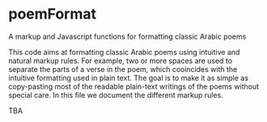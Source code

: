 # poemFormat
A markup and Javascript functions for formatting classic Arabic poems

This code aims at formatting classic Arabic poems using intuitive and natural markup rules. For example, two or more spaces are used to separate the parts of a verse in the poem, which cooincides with the intuitive formatting used in plain text. The goal is to make it as simple as copy-pasting most of the readable plain-text writings of the poems without special care.
In this file we document the different markup rules.

TBA
